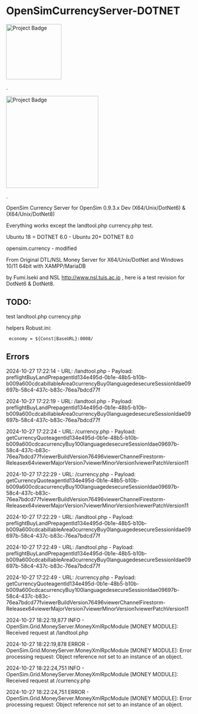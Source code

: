 # OpenSimCurrencyServer-DOTNET

<img src="https://ci.appveyor.com/api/projects/status/32r7s2skrgm9ubva?svg=true" alt="Project Badge" width="150">

.

<img src="https://i.pinimg.com/originals/34/2e/6d/342e6d8b1ef0a4ff9ae8853284047266.jpg" alt="Project Badge" width="250">

.

OpenSim Currency Server for OpenSim 0.9.3.x Dev (X64/Unix/DotNet6) & (X64/Unix/DotNet8)

Everything works except the landtool.php currency.php test.

Ubuntu 18 = DOTNET 6.0 - Ubuntu 20+ DOTNET 8.0

opensim.currency - modified

From Original DTL/NSL Money Server for X64/Unix/DotNet and Windows 10/11 64bit with XAMPP/MariaDB 

by Fumi.Iseki and NSL http://www.nsl.tuis.ac.jp , here is a test revision for DotNet6 & DotNet8.

## TODO: 
test landtool.php currency.php

helpers Robust.ini:

     economy = ${Const|BaseURL}:8008/
     
## Errors

2024-10-27 17:22:14 - URL: /landtool.php - Payload: <?xml version="1.0"?><methodCall><methodName>preflightBuyLandPrep</methodName><params><param><value><struct><member><name>agentId</name><value><string>134e495d-0b1e-48b5-b10b-b009a600cdca</string></value></member><member><name>billableArea</name><value><int>0</int></value></member><member><name>currencyBuy</name><value><int>0</int></value></member><member><name>language</name><value><string>de</string></value></member><member><name>secureSessionId</name><value><string>ae09697b-58c4-437c-b83c-76ea7bdcd77f</string></value></member></struct></value></param></params></methodCall>

2024-10-27 17:22:19 - URL: /landtool.php - Payload: <?xml version="1.0"?><methodCall><methodName>preflightBuyLandPrep</methodName><params><param><value><struct><member><name>agentId</name><value><string>134e495d-0b1e-48b5-b10b-b009a600cdca</string></value></member><member><name>billableArea</name><value><int>0</int></value></member><member><name>currencyBuy</name><value><int>0</int></value></member><member><name>language</name><value><string>de</string></value></member><member><name>secureSessionId</name><value><string>ae09697b-58c4-437c-b83c-76ea7bdcd77f</string></value></member></struct></value></param></params></methodCall>

2024-10-27 17:22:24 - URL: /currency.php - Payload: <?xml version="1.0"?><methodCall><methodName>getCurrencyQuote</methodName><params><param><value><struct><member><name>agentId</name><value><string>134e495d-0b1e-48b5-b10b-b009a600cdca</string></value></member><member><name>currencyBuy</name><value><int>100</int></value></member><member><name>language</name><value><string>de</string></value></member><member><name>secureSessionId</name><value><string>ae09697b-58c4-437c-b83c-76ea7bdcd77f</string></value></member><member><name>viewerBuildVersion</name><value><string>76496</string></value></member><member><name>viewerChannel</name><value><string>Firestorm-Releasex64</string></value></member><member><name>viewerMajorVersion</name><value><int>7</int></value></member><member><name>viewerMinorVersion</name><value><int>1</int></value></member><member><name>viewerPatchVersion</name><value><int>11</int></value></member></struct></value></param></params></methodCall>

2024-10-27 17:22:29 - URL: /currency.php - Payload: <?xml version="1.0"?><methodCall><methodName>getCurrencyQuote</methodName><params><param><value><struct><member><name>agentId</name><value><string>134e495d-0b1e-48b5-b10b-b009a600cdca</string></value></member><member><name>currencyBuy</name><value><int>100</int></value></member><member><name>language</name><value><string>de</string></value></member><member><name>secureSessionId</name><value><string>ae09697b-58c4-437c-b83c-76ea7bdcd77f</string></value></member><member><name>viewerBuildVersion</name><value><string>76496</string></value></member><member><name>viewerChannel</name><value><string>Firestorm-Releasex64</string></value></member><member><name>viewerMajorVersion</name><value><int>7</int></value></member><member><name>viewerMinorVersion</name><value><int>1</int></value></member><member><name>viewerPatchVersion</name><value><int>11</int></value></member></struct></value></param></params></methodCall>

2024-10-27 17:22:29 - URL: /landtool.php - Payload: <?xml version="1.0"?><methodCall><methodName>preflightBuyLandPrep</methodName><params><param><value><struct><member><name>agentId</name><value><string>134e495d-0b1e-48b5-b10b-b009a600cdca</string></value></member><member><name>billableArea</name><value><int>0</int></value></member><member><name>currencyBuy</name><value><int>0</int></value></member><member><name>language</name><value><string>de</string></value></member><member><name>secureSessionId</name><value><string>ae09697b-58c4-437c-b83c-76ea7bdcd77f</string></value></member></struct></value></param></params></methodCall>

2024-10-27 17:22:49 - URL: /landtool.php - Payload: <?xml version="1.0"?><methodCall><methodName>preflightBuyLandPrep</methodName><params><param><value><struct><member><name>agentId</name><value><string>134e495d-0b1e-48b5-b10b-b009a600cdca</string></value></member><member><name>billableArea</name><value><int>0</int></value></member><member><name>currencyBuy</name><value><int>0</int></value></member><member><name>language</name><value><string>de</string></value></member><member><name>secureSessionId</name><value><string>ae09697b-58c4-437c-b83c-76ea7bdcd77f</string></value></member></struct></value></param></params></methodCall>

2024-10-27 17:22:49 - URL: /currency.php - Payload: <?xml version="1.0"?><methodCall><methodName>getCurrencyQuote</methodName><params><param><value><struct><member><name>agentId</name><value><string>134e495d-0b1e-48b5-b10b-b009a600cdca</string></value></member><member><name>currencyBuy</name><value><int>100</int></value></member><member><name>language</name><value><string>de</string></value></member><member><name>secureSessionId</name><value><string>ae09697b-58c4-437c-b83c-76ea7bdcd77f</string></value></member><member><name>viewerBuildVersion</name><value><string>76496</string></value></member><member><name>viewerChannel</name><value><string>Firestorm-Releasex64</string></value></member><member><name>viewerMajorVersion</name><value><int>7</int></value></member><member><name>viewerMinorVersion</name><value><int>1</int></value></member><member><name>viewerPatchVersion</name><value><int>11</int></value></member></struct></value></param></params></methodCall>

2024-10-27 18:22:19,877 INFO  - OpenSim.Grid.MoneyServer.MoneyXmlRpcModule [MONEY MODULE]: Received request at /landtool.php

2024-10-27 18:22:19,878 ERROR - OpenSim.Grid.MoneyServer.MoneyXmlRpcModule [MONEY MODULE]: Error processing request: Object reference not set to an instance of an object.

2024-10-27 18:22:24,751 INFO  - OpenSim.Grid.MoneyServer.MoneyXmlRpcModule [MONEY MODULE]: Received request at /currency.php

2024-10-27 18:22:24,751 ERROR - OpenSim.Grid.MoneyServer.MoneyXmlRpcModule [MONEY MODULE]: Error processing request: Object reference not set to an instance of an object.
